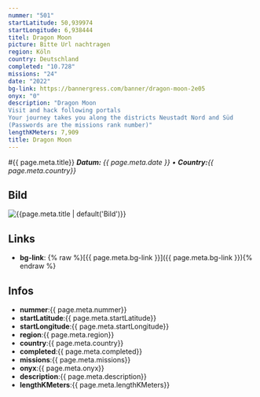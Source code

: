 ```yaml
---
nummer: "501"
startLatitude: 50,939974
startLongitude: 6,938444
titel: Dragon Moon
picture: Bitte Url nachtragen
region: Köln
country: Deutschland
completed: "10.728"
missions: "24"
date: "2022"
bg-link: https://bannergress.com/banner/dragon-moon-2e05
onyx: "0"
description: "Dragon Moon
Visit and hack following portals 
Your journey takes you along the districts Neustadt Nord and Süd
(Passwords are the missions rank number)"
lengthKMeters: 7,909
title: Dragon Moon
---
```


#{{ page.meta.title}}
_**Datum:** {{ page.meta.date }} • **Country:**{{ page.meta.country}}_

## Bild
![{{page.meta.title | default('Bild')}}]({{page.meta.picture}})

## Links
- **bg-link**: {% raw %}[{{ page.meta.bg-link }}]({{ page.meta.bg-link }}){% endraw %}

## Infos
- **nummer**:{{ page.meta.nummer}}
- **startLatitude**:{{ page.meta.startLatitude}}
- **startLongitude**:{{ page.meta.startLongitude}}
- **region**:{{ page.meta.region}}
- **country**:{{ page.meta.country}}
- **completed**:{{ page.meta.completed}}
- **missions**:{{ page.meta.missions}}
- **onyx**:{{ page.meta.onyx}}
- **description**:{{ page.meta.description}}
- **lengthKMeters**:{{ page.meta.lengthKMeters}}

